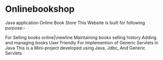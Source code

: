 # Onlinebookshop
Java application
Online Book Store
This Website is built for following purpose:-

For Selling books online|\newline
Maintaining books selling history
Adding and managing books
User Friendly
For Implemention of Generic Servlets in Java
This is a Mini-project developed using Java, Jdbc, And Generic Servlets
